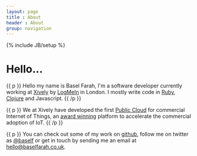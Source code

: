 ```yaml
---
layout: page
title : About
header : About
group: navigation
---
```

{% include JB/setup %}

# Hello...
{{ p }}
Hello my name is Basel Farah, I'm a software developer currently working at [Xively](http://xively.com/) by [LogMeIn](http://logmein.com) in London. I mostly write code in [Ruby](http://ruby-lang.org), [Clojure](http://clojure.org) and Javascript.
{{ /p }}

{{ p }}
We at Xively have developed the first [Public Cloud](http://online.wsj.com/article/PR-CO-20130514-907772.html) for commercial Internet of Things, an [award winning](https://xively.com/awards/) platform to accelerate the commercial adoption of IoT.
{{ /p }}

{{ p }}
You can check out some of my work on [github](http://github.com/baz44), follow me on twitter as [@baself](http://twitter.com/baself) or get in touch by sending me an email at [hello@baselfarah.co.uk](mailto:hello@baselfarah.co.uk?subject=HelloBaz).
